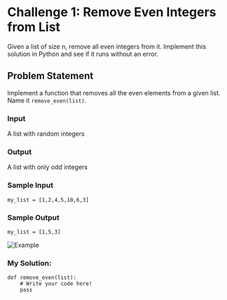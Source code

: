 # Challenge 1: Remove Even Integers from List
Given a list of size n, remove all even integers from it. Implement this solution in Python and see if it runs without an error.

## Problem Statement
Implement a function that removes all the even elements from a given list. Name it ```remove_even(list)```.

### Input
A list with random integers

### Output
A list with only odd integers

### Sample Input
```my_list = [1,2,4,5,10,6,3]```

### Sample Output
```my_list = [1,5,3]```

![Example](https://i.ibb.co/8MkzSgF/Screen-Shot-2020-08-29-at-3-36-17-PM.png)

### My Solution:
```
def remove_even(list):
    # Write your code here!
    pass
```



